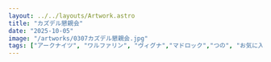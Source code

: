 ```yaml
---
layout: ../../layouts/Artwork.astro
title: "カズデル懇親会"
date: "2025-10-05"
image: "/artworks/0307カズデル懇親会.jpg"
tags: ["アークナイツ", "ワルファリン", "ヴィグナ","マドロック","つの", "お気に入り" ]
---
```


